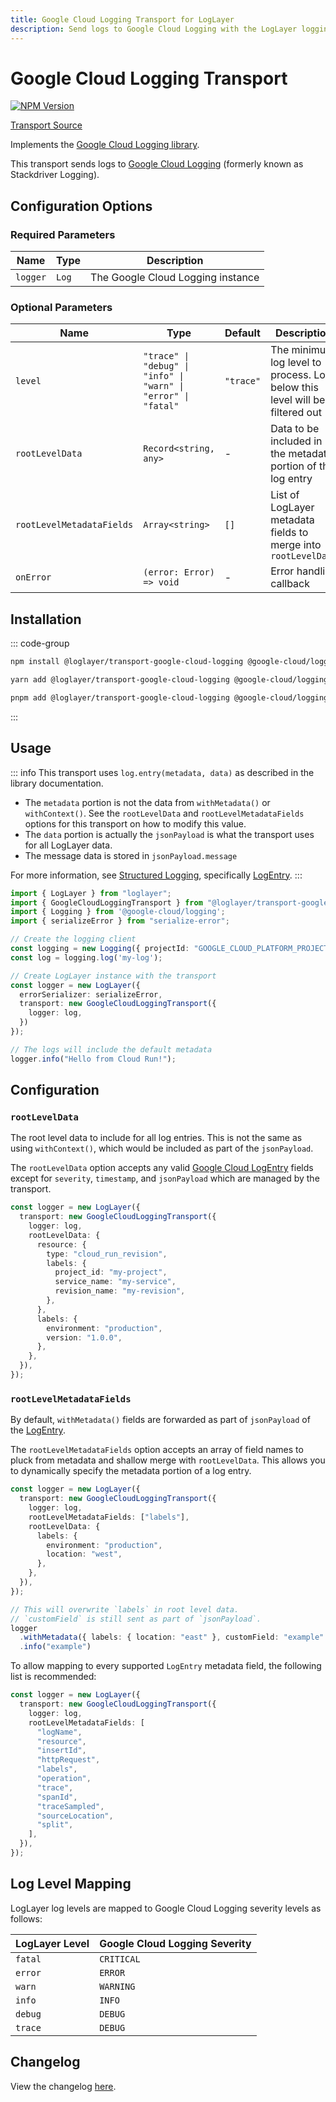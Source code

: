 ```yaml
---
title: Google Cloud Logging Transport for LogLayer
description: Send logs to Google Cloud Logging with the LogLayer logging library
---
```


# Google Cloud Logging Transport <Badge type="tip" text="Server" />

[![NPM Version](https://img.shields.io/npm/v/%40loglayer%2Ftransport-google-cloud-logging)](https://www.npmjs.com/package/@loglayer/transport-google-cloud-logging)

[Transport Source](https://github.com/loglayer/loglayer/tree/master/packages/transports/google-cloud-logging)

Implements the [Google Cloud Logging library](https://www.npmjs.com/package/@google-cloud/logging).

This transport sends logs to [Google Cloud Logging](https://cloud.google.com/logging) (formerly known as Stackdriver Logging).

## Configuration Options

### Required Parameters

| Name | Type | Description |
|------|------|-------------|
| `logger` | `Log` | The Google Cloud Logging instance |

### Optional Parameters

| Name | Type | Default | Description |
|------|------|---------|-------------|
| `level` | `"trace" \| "debug" \| "info" \| "warn" \| "error" \| "fatal"` | `"trace"` | The minimum log level to process. Logs below this level will be filtered out |
| `rootLevelData` | `Record<string, any>` | - | Data to be included in the metadata portion of the log entry |
| `rootLevelMetadataFields` | `Array<string>` | `[]` | List of LogLayer metadata fields to merge into `rootLevelData` |
| `onError` | `(error: Error) => void` | - | Error handling callback |

## Installation

::: code-group

```bash [npm]
npm install @loglayer/transport-google-cloud-logging @google-cloud/logging serialize-error
```

```bash [yarn]
yarn add @loglayer/transport-google-cloud-logging @google-cloud/logging serialize-error
```

```bash [pnpm]
pnpm add @loglayer/transport-google-cloud-logging @google-cloud/logging serialize-error
```

:::

## Usage

::: info
This transport uses `log.entry(metadata, data)` as described in the library documentation.

- The `metadata` portion is not the data from `withMetadata()` or `withContext()`. See the `rootLevelData` and `rootLevelMetadataFields` options
  for this transport on how to modify this value.
- The `data` portion is actually the `jsonPayload` is what the transport uses for all LogLayer data.
- The message data is stored in `jsonPayload.message`

For more information, see [Structured Logging](https://cloud.google.com/logging/docs/structured-logging), specifically
[LogEntry](https://cloud.google.com/logging/docs/reference/v2/rest/v2/LogEntry).
:::

```typescript
import { LogLayer } from "loglayer";
import { GoogleCloudLoggingTransport } from "@loglayer/transport-google-cloud-logging";
import { Logging } from '@google-cloud/logging';
import { serializeError } from "serialize-error";

// Create the logging client
const logging = new Logging({ projectId: "GOOGLE_CLOUD_PLATFORM_PROJECT_ID" });
const log = logging.log('my-log');

// Create LogLayer instance with the transport
const logger = new LogLayer({
  errorSerializer: serializeError,
  transport: new GoogleCloudLoggingTransport({
    logger: log,
  })
});

// The logs will include the default metadata
logger.info("Hello from Cloud Run!");
```

## Configuration

### `rootLevelData`

The root level data to include for all log entries.
This is not the same as using `withContext()`, which would be included as part of the `jsonPayload`.

The `rootLevelData` option accepts any valid [Google Cloud LogEntry](https://cloud.google.com/logging/docs/reference/v2/rest/v2/LogEntry)
fields except for `severity`, `timestamp`, and `jsonPayload` which are managed by the transport.

```typescript
const logger = new LogLayer({
  transport: new GoogleCloudLoggingTransport({
    logger: log,
    rootLevelData: {
      resource: {
        type: "cloud_run_revision",
        labels: {
          project_id: "my-project",
          service_name: "my-service",
          revision_name: "my-revision",
        },
      },
      labels: {
        environment: "production",
        version: "1.0.0",
      },
    },
  }),
});
```

### `rootLevelMetadataFields`

By default, `withMetadata()` fields are forwarded as part of `jsonPayload` of the [LogEntry](https://cloud.google.com/logging/docs/reference/v2/rest/v2/LogEntry).

The `rootLevelMetadataFields` option accepts an array of field names to pluck from metadata and shallow merge with `rootLevelData`. This allows you to dynamically specify the metadata portion of a log entry.

```typescript
const logger = new LogLayer({
  transport: new GoogleCloudLoggingTransport({
    logger: log,
    rootLevelMetadataFields: ["labels"],
    rootLevelData: {
      labels: {
        environment: "production",
        location: "west",
      },
    },
  }),
});

// This will overwrite `labels` in root level data.
// `customField` is still sent as part of `jsonPayload`.
logger
  .withMetadata({ labels: { location: "east" }, customField: "example" })
  .info("example")
```

To allow mapping to every supported `LogEntry` metadata field, the following list is recommended:

```typescript
const logger = new LogLayer({
  transport: new GoogleCloudLoggingTransport({
    logger: log,
    rootLevelMetadataFields: [
      "logName",
      "resource",
      "insertId",
      "httpRequest",
      "labels",
      "operation",
      "trace",
      "spanId",
      "traceSampled",
      "sourceLocation",
      "split",
    ],
  }),
});
```

## Log Level Mapping

LogLayer log levels are mapped to Google Cloud Logging severity levels as follows:

| LogLayer Level | Google Cloud Logging Severity |
|---------------|------------------------------|
| `fatal` | `CRITICAL` |
| `error` | `ERROR` |
| `warn` | `WARNING` |
| `info` | `INFO` |
| `debug` | `DEBUG` |
| `trace` | `DEBUG` |

## Changelog

View the changelog [here](./changelogs/google-cloud-logging-changelog.md).
